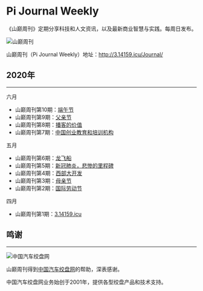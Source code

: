 # Pi Journal Weekly

《山巅周刊》定期分享科技和人文资讯，以及最新商业智慧与实践。每周日发布。

![山巅周刊][1]

山巅周刊（Pi Journal Weekly）地址：http://3.14159.icu/Journal/

## 2020年
----------

六月

 - 山巅周刊第10期：[端午节][14]
 - 山巅周刊第9期：[父亲节][13]
 - 山巅周刊第8期：[播客的价值][12]
 - 山巅周刊第7期：[中国创业教育和培训机构][11]

五月

 - 山巅周刊第6期：[龙飞船][10]
 - 山巅周刊第5期：[新冠肺炎，悲惨的里程碑][9]
 - 山巅周刊第4期：[西部大开发][5]
 - 山巅周刊第3期：[母亲节][4]
 - 山巅周刊第2期：[国际劳动节][3]

四月

 - 山巅周刊第1期：[3.14159.icu][2]

## 鸣谢
----------

![中国汽车绞盘网][8]

山巅周刊得到[中国汽车绞盘网][7]的帮助，深表感谢。

中国汽车绞盘网业务始创于2001年，提供各型绞盘产品和技术支持。

  [1]: http://3.14159.icu/images/pic02.jpg
  [2]: https://github.com/iwiran/Pi/blob/main/weekly/docs/weekly-1.md
  [3]: https://github.com/iwiran/Pi/blob/main/weekly/docs/weekly-2.md
  [4]: https://github.com/iwiran/Pi/blob/main/weekly/docs/weekly-3.md
  [5]: https://github.com/iwiran/Pi/blob/main/weekly/docs/weekly-4.md
  [6]: https://raw.githubusercontent.com/iwiran/Pi/main/weekly/images/mywinch.png
  [7]: http://www.mywinch.com/
  [8]: https://raw.githubusercontent.com/iwiran/Pi/main/weekly/images/mywinch.png
  [9]: https://github.com/iwiran/Pi/blob/main/weekly/docs/weekly-5.md
  [10]: https://github.com/iwiran/Pi/blob/main/weekly/docs/weekly-6.md
  [11]: https://github.com/iwiran/Pi/blob/main/weekly/docs/weekly-7.md
  [12]: https://github.com/iwiran/Pi/blob/main/weekly/docs/weekly-8.md
  [13]: https://github.com/iwiran/Pi/blob/main/weekly/docs/weekly-9.md
  [14]: https://github.com/iwiran/Pi/blob/main/weekly/docs/weekly-10.md
